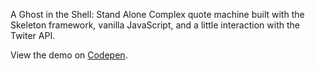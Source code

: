 A Ghost in the Shell: Stand Alone Complex quote machine built with the Skeleton framework, vanilla JavaScript, and a little interaction with the Twiter API. 

View the demo on <a href="codepen.io/AlcinaW/full/xZqdMG" target="_blank">Codepen</a>.